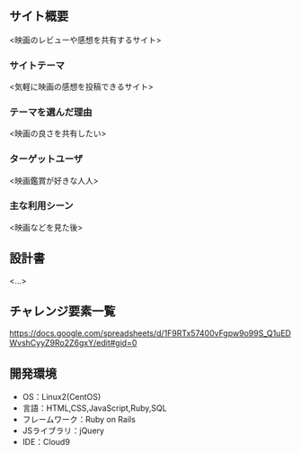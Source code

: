 # <MoNote>

## サイト概要
<映画のレビューや感想を共有するサイト>

### サイトテーマ
<気軽に映画の感想を投稿できるサイト>

### テーマを選んだ理由
<映画の良さを共有したい>

### ターゲットユーザ
<映画鑑賞が好きな人人>

### 主な利用シーン
<映画などを見た後>

## 設計書
<...>

## チャレンジ要素一覧
<https://docs.google.com/spreadsheets/d/1F9RTx57400vFgpw9o99S_Q1uEDWvshCyyZ9Ro2Z6gxY/edit#gid=0>

## 開発環境
- OS：Linux2(CentOS)
- 言語：HTML,CSS,JavaScript,Ruby,SQL
- フレームワーク：Ruby on Rails
- JSライブラリ：jQuery
- IDE：Cloud9

